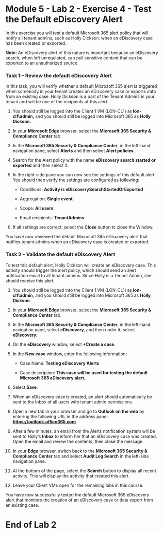 # Module 5 - Lab 2 - Exercise 4 - Test the Default eDiscovery Alert


In this exercise you will test a default Microsoft 365 alert policy that will notify all tenant admins, such as Holly Dickson, when an eDiscovery case has been created or exported.

**Note:** An eDiscovery alert of this nature is important because an eDiscovery search, when left unregulated, can pull sensitive content that can be exported to an unauthorized source.

### Task 1 – Review the default eDiscovery Alert

In this task, you will verify whether a default Microsoft 365 alert is triggered when somebody in your tenant creates an eDiscovery case or exports data from an existing case. Holly Dickson is a part of the Tenant Admins in your tenant and will be one of the recipients of this alert. 

1. You should still be logged into the Client 1 VM (LON-CL1) as **lon-cl1\\admin,** and you should still be logged into Microsoft 365 as **Holly Dickson**. 

2. In your **Microsoft Edge** browser, select the **Microsoft 365 Security &amp; Compliance Center** tab.

3. In the **Microsoft 365 Security &amp; Compliance Center**, in the left-hand navigation pane, select **Alerts** and then select **Alert policies**.

4. Search for the Alert policy with the name **eDiscovery search started or exported** and then select it.

5. In the right-side pane you can now see the settings of this default alert. You should then verify the settings are configured as following:

	- Conditions: **Activity is eDiscoverySearchStartedOrExported**

	- Aggregation: **Single event**

	- Scope: **All users**

	- Email recipients: **TenantAdmins**

6. If all settings are correct, select the **Close** button to close the Window.

You have now reviewed the default Microsoft 365 eDiscovery alert that notifies tenant admins when an eDiscovery case is created or exported.

### Task 2 – Validate the default eDiscovery Alert

To test this default alert, Holly Dickson will create an eDiscovery case. This activity should trigger the alert policy, which should send an alert notification email to all tenant admins. Since Holly is a Tenant Admin, she should receive this alert. 

1. You should still be logged into the Client 1 VM (LON-CL1) as **lon-cl1\\admin,** and you should still be logged into Microsoft 365 as **Holly Dickson**. 

2. In your **Microsoft Edge** browser, select the **Microsoft 365 Security &amp; Compliance Center** tab. 

3. In the **Microsoft 365 Security &amp; Compliance Center**, in the left-hand navigation pane, select **eDiscovery**, and then under it, select **eDiscovery**.

4. On the **eDiscovery** window, select **+Create a case**.

5. In the **New case** window, enter the following information:

	- Case Name: **Testing eDiscovery Alerts**

	- Case description: **This case will be used for testing the default Microsoft 365 eDiscovery alert.**

6. Select **Save**.

7. When an eDiscovery case is created, an alert should automatically be sent to the Inbox of all users with tenant admin permissions. 

8. Open a new tab in your browser and go to **Outlook on the web** by entering the following URL in the address pane: **https://outlook.office365.com**

9. After a few minutes, an email from the Alerts notification system will be sent to Holly’s **Inbox** to inform her that an eDiscovery case was created. Open the email and review the contents, then close the message.

10. In your **Edge** browser, switch back to the **Microsoft 365 Security &amp; Compliance Center** tab and select **Audit Log Search** in the left-side navigation pane. 

11. At the bottom of the page, select the **Search** button to display all recent activity. This will display the activity that created this alert. 

12. Leave your Client VMs open for the remaining labs in this course.  

You have now successfully tested the default Microsoft 365 eDiscovery alert that monitors the creation of an eDiscovery case or data export from an existing case.


# End of Lab 2